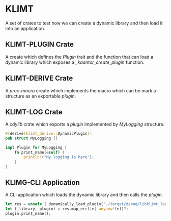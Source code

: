 # KLIMT
A set of crates to test how we can create a dynamic library and then load it into an application.

## KLIMT-PLUGIN Crate
A create which defines the *Plugin* trait and the function that can load a dynamic library which exposes a *_kaantor_create_plugin* function.

## KLIMT-DERIVE Crate
A *proc-macro* create which implements the macro which can be mark a structure as an exportable *plugin*.

## KLIMT-LOG Crate
A *cdylib* crate which exports a *plugin* implemented by *MyLogging* structure.

```rust
#[derive(klimt_derive::DynamicPlugin)]
pub struct MyLogging {}

impl Plugin for MyLogging {
    fn print_name(&self) {
        println!("My logging is here");
    }
}
```

## KLIMG-CLI Application
A CLI application which loads the dynamic library and then calls the *plugin*.

```rust
let res = unsafe { dynamically_load_plugin("./target/debug/libklimt_log.dylib") };
let (_library, plugin) = res.map_err(|e| anyhow!(e))?;
plugin.print_name();
```